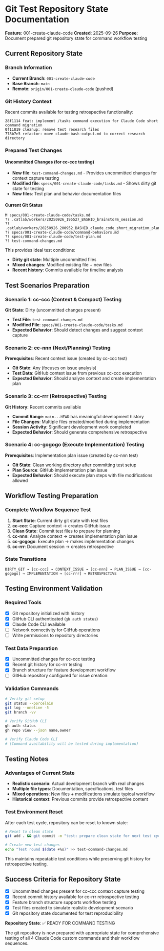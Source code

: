 # Git Test Repository State Documentation

**Feature**: 001-create-claude-code
**Created**: 2025-09-26
**Purpose**: Document prepared git repository state for command workflow testing

## Current Repository State

### Branch Information
- **Current Branch**: `001-create-claude-code`
- **Base Branch**: `main`
- **Remote**: `origin/001-create-claude-code` (pushed)

### Git History Context
Recent commits available for testing retrospective functionality:
```
28f1114 feat: implement /tasks command execution for Claude Code short command migration
0f11819 cleanup: remove test research files
778b7e5 refactor: move claude-bash-output.md to correct research directory
```

### Prepared Test Changes

#### Uncommitted Changes (for cc-ccc testing)
- **New file**: `test-command-changes.md` - Provides uncommitted changes for context capture testing
- **Modified file**: `specs/001-create-claude-code/tasks.md` - Shows dirty git state for testing
- **New files**: Test plan and behavior documentation files

#### Current Git Status
```
M specs/001-create-claude-code/tasks.md
?? .catlab/workers/20250926_195527_BASHID_brainstorm_session.md
?? .catlab/workers/20250926_200952_BASHID_claude_code_short_migration_planning_report.md
?? specs/001-create-claude-code/command-behaviors.md
?? specs/001-create-claude-code/test-plan.md
?? test-command-changes.md
```

This provides ideal test conditions:
- **Dirty git state**: Multiple uncommitted files
- **Mixed changes**: Modified existing file + new files
- **Recent history**: Commits available for timeline analysis

## Test Scenarios Preparation

### Scenario 1: cc-ccc (Context & Compact) Testing
**Git State**: Dirty (uncommitted changes present)
- **Test File**: `test-command-changes.md`
- **Modified File**: `specs/001-create-claude-code/tasks.md`
- **Expected Behavior**: Should detect changes and suggest context capture

### Scenario 2: cc-nnn (Next/Planning) Testing
**Prerequisites**: Recent context issue (created by cc-ccc test)
- **Git State**: Any (focuses on issue analysis)
- **Test Data**: GitHub context issue from previous cc-ccc execution
- **Expected Behavior**: Should analyze context and create implementation plan

### Scenario 3: cc-rrr (Retrospective) Testing
**Git History**: Recent commits available
- **Commit Range**: `main...HEAD` has meaningful development history
- **File Changes**: Multiple files created/modified during implementation
- **Session Activity**: Significant development work completed
- **Expected Behavior**: Should generate comprehensive retrospective

### Scenario 4: cc-gogogo (Execute Implementation) Testing
**Prerequisites**: Implementation plan issue (created by cc-nnn test)
- **Git State**: Clean working directory after committing test setup
- **Plan Source**: GitHub implementation plan issue
- **Expected Behavior**: Should execute plan steps with file modifications allowed

## Workflow Testing Preparation

### Complete Workflow Sequence Test
1. **Start State**: Current dirty git state with test files
2. **cc-ccc**: Capture context → creates GitHub issue
3. **Clean State**: Commit test files to prepare for planning
4. **cc-nnn**: Analyze context → creates implementation plan issue
5. **cc-gogogo**: Execute plan → makes implementation changes
6. **cc-rrr**: Document session → creates retrospective

### State Transitions
```
DIRTY_GIT → [cc-ccc] → CONTEXT_ISSUE → [cc-nnn] → PLAN_ISSUE → [cc-gogogo] → IMPLEMENTATION → [cc-rrr] → RETROSPECTIVE
```

## Testing Environment Validation

### Required Tools
- [x] Git repository initialized with history
- [x] GitHub CLI authenticated (`gh auth status`)
- [x] Claude Code CLI available
- [ ] Network connectivity for GitHub operations
- [ ] Write permissions to repository directories

### Test Data Preparation
- [x] Uncommitted changes for cc-ccc testing
- [x] Recent git history for cc-rrr testing
- [x] Branch structure for feature development workflow
- [ ] GitHub repository configured for issue creation

### Validation Commands
```bash
# Verify git setup
git status --porcelain
git log --oneline -5
git branch -vv

# Verify GitHub CLI
gh auth status
gh repo view --json name,owner

# Verify Claude Code CLI
# (Command availability will be tested during implementation)
```

## Testing Notes

### Advantages of Current State
- **Realistic scenario**: Actual development branch with real changes
- **Multiple file types**: Documentation, specifications, test files
- **Mixed operations**: New files + modifications simulate typical workflow
- **Historical context**: Previous commits provide retrospective content

### Test Environment Reset
After each test cycle, repository can be reset to known state:
```bash
# Reset to clean state
git add . && git commit -m "test: prepare clean state for next test cycle"

# Create new test changes
echo "Test round $(date +%s)" >> test-command-changes.md
```

This maintains repeatable test conditions while preserving git history for retrospective testing.

## Success Criteria for Repository State

- [x] Uncommitted changes present for cc-ccc context capture testing
- [x] Recent commit history available for cc-rrr retrospective testing
- [x] Feature branch structure supports workflow testing
- [x] Test files created to simulate realistic development scenario
- [x] Git repository state documented for test reproducibility

**Repository State**: ✅ READY FOR COMMAND TESTING

The git repository is now prepared with appropriate state for comprehensive testing of all 4 Claude Code custom commands and their workflow sequences.